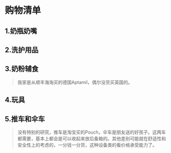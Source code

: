 购物清单 
===

1.奶瓶奶嘴
---

2.洗护用品
---

3.奶粉辅食
---

>我家是从顺丰海淘买的德国Aptamil，偶尔没货买英国的。

4.玩具
---

5.推车和伞车
---

>没有特别的研究，推车是淘宝买的Pouch，伞车是朋友送的好孩子。这两车都需要，基本上都会是可以收起来放后备箱的。其他差别可能就在舒适性和安全性上的考虑的，一分钱一分货，这种设备类的看价格承受能力了。

